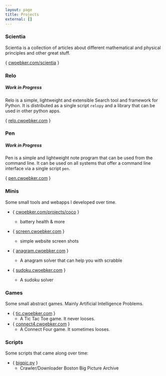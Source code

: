 ```yaml
---
layout: page
title: Projects
external: []
---
```


### Scientia ###

Scientia is a collection of articles about different mathematical and physical principles and other great stuff.

{ [cwoebker.com/scientia](/scientia) }

### Relo ###

##### Work in Progress #####

Relo is a simple, lightweight and extensible Search tool and framework for Python. It is distributed as a
single script `relopy` and a library that can be used in other python apps.

{ [relo.cwoebker.com](http://relo.cwoebker.com) }

### Pen ###

##### Work in Progress #####

Pen is a simple and lightweight note program that can be used from the command line. It can be used on all systems that offer a command line interface via a single script `pen`.

{ [pen.cwoebker.com](http://pen.cwoebker.com) }

### Minis ###

Some small tools and webapps I developed over time.

- { [cwoebker.com/projects/coco](http://cwoebker.com/projects/coco) }
    - battery health & more

- { [screen.cwoebker.com](http://screen.cwoebker.com) }
    - simple website screen shots

- { [anagram.cwoebker.com](http://anagram.cwoebker.com) }
	- A anagram solver that can help you with scrabble

- { [sudoku.cwoebker.com](http://sudoku.cwoebker.com) }
    - A sudoku solver

### Games ###

Some small abstract games.
Mainly Artificial Intelligence Problems.

- { [tic.cwoebker.com](http://tic.cwoebker.com) }
    - A Tic Tac Toe game. It never looses.
- { [connect4.cwoebker.com](http://connect4.cwoebker.com) }
    - A Connect Four game. It sometimes looses.

### Scripts ###

Some scripts that came along over time:

- { [bigpic.py](http://cwoebker.com/posts/the-beauty-of-big-pictures/) }
    - Crawler/Downloader Boston Big Picture Archive

